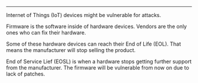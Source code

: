 
---

Internet of Things (IoT) devices might be vulnerable for attacks. 

Firmware is the software inside of hardware devices. Vendors are the only ones who can fix their hardware.

Some of these hardware devices can reach their End of Life (EOL). That means the manufacturer will stop selling the product. 

End of Service Lief (EOSL) is when a hardware stops getting further support from the manufacturer. The firmware will be vulnerable from now on due to lack of patches. 
